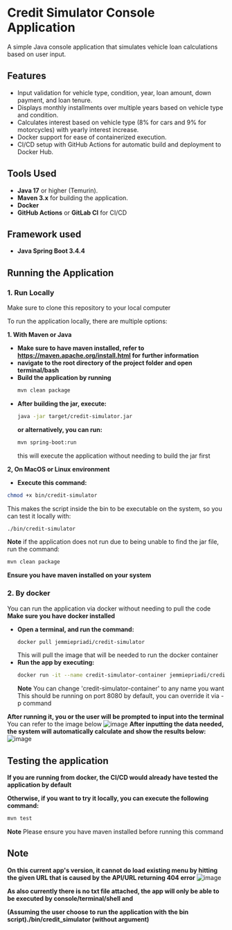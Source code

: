 # Credit Simulator Console Application

A simple Java console application that simulates vehicle loan calculations based on user input.

## Features

- Input validation for vehicle type, condition, year, loan amount, down payment, and loan tenure.
- Displays monthly installments over multiple years based on vehicle type and condition.
- Calculates interest based on vehicle type (8% for cars and 9% for motorcycles) with yearly interest increase.
- Docker support for ease of containerized execution.
- CI/CD setup with GitHub Actions for automatic build and deployment to Docker Hub.

## Tools Used

- **Java 17** or higher (Temurin).
- **Maven 3.x** for building the application.
- **Docker**
- **GitHub Actions** or **GitLab CI** for CI/CD

## Framework used
- **Java Spring Boot 3.4.4**

## Running the Application

### 1. Run Locally
Make sure to clone this repository to your local computer

To run the application locally, there are multiple options:

**1. With Maven or Java**
- **Make sure to have maven installed, refer to https://maven.apache.org/install.html for further information**
- **navigate to the root directory of the project folder and open terminal/bash**
- **Build the application by running**
  ```bash
  mvn clean package
- **After building the jar, execute:**
  ```bash
  java -jar target/credit-simulator.jar
  ```
  **or alternatively, you can run:**
  ```bash
  mvn spring-boot:run
  ```
  this will execute the application without needing to build the jar first

**2, On MacOS or Linux environment**
- **Execute this command:**
```bash
chmod +x bin/credit-simulator
```
This makes the script inside the bin to be executable on the system, so you can test it locally with:
```bash
./bin/credit-simulator
```
**Note**
if the application does not run due to being unable to find the jar file, run the command:
```bash
mvn clean package
```
**Ensure you have maven installed on your system**



### 2. By docker ###
You can run the application via docker without needing to pull the code
**Make sure you have docker installed**
- **Open a terminal, and run the command:**
  ```bash
  docker pull jemmiepriadi/credit-simulator
  ```
  This will pull the image that will be needed to run the docker container
- **Run the app by executing:**
  ```bash
  docker run -it --name credit-simulator-container jemmiepriadi/credit-simulator
  ```
  **Note**
  You can change 'credit-simulator-container' to any name you want
  This should be running on port 8080 by default, you can override it via -p command



**After running it, you or the user will be prompted to input into the terminal**  
You can refer to the image below
![image](https://github.com/user-attachments/assets/c0447874-5d64-4d33-bdbe-e84f9b7c1de5)
**After inputting the data needed, the system will automatically calculate and show the results below:**
![image](https://github.com/user-attachments/assets/27390866-7946-4dcd-b3c9-ae8cfd228514)

## Testing the application
**If you are running from docker, the CI/CD would already have tested the application by default**


**Otherwise, if you want to try it locally, you can execute the following command:**
```bash
mvn test
```
**Note** Please ensure you have maven installed before running this command





## Note
**On this current app's version, it cannot do load existing menu by hitting the given URL that is caused by the API/URL returning 404 error**
![image](https://github.com/user-attachments/assets/c49bba1f-90d5-4adf-8c2c-41378d5475e1)


**As also currently there is no txt file attached, the app will only be able to be executed by console/terminal/shell and**

**(Assuming the user choose to run the application with the bin script)./bin/credit_simulator (without argument)**
